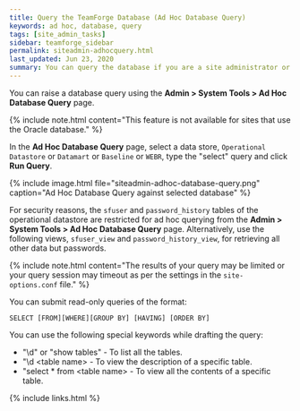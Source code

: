 ```yaml
---
title: Query the TeamForge Database (Ad Hoc Database Query)
keywords: ad hoc, database, query 
tags: [site_admin_tasks]
sidebar: teamforge_sidebar
permalink: siteadmin-adhocquery.html
last_updated: Jun 23, 2020
summary: You can query the database if you are a site administrator or have been given access to System Tools by another site administrator.
---
```

You can raise a database query using the **Admin > System Tools > Ad Hoc Database Query** page.

{% include note.html content="This feature is not available for sites that use the Oracle database." %}

In the **Ad Hoc Database Query** page, select a data store, `Operational Datastore` or `Datamart` or `Baseline` or `WEBR`, type the "select" query and click **Run Query**. 

{% include image.html file="siteadmin-adhoc-database-query.png" caption="Ad Hoc Database Query against selected database" %}

For security reasons, the `sfuser` and `password_history` tables of the operational datastore are restricted for ad hoc querying from the **Admin > System Tools > Ad Hoc Database Query** page. Alternatively, use the following views, `sfuser_view` and `password_history_view`, for retrieving all other data but passwords.

{% include note.html content="The results of your query may be limited or your query session may timeout as per the settings in the `site-options.conf` file." %}

You can submit read-only queries of the format: 

```shell
SELECT [FROM][WHERE][GROUP BY] [HAVING] [ORDER BY]
````

You can use the following special keywords while drafting the query:

* "\d" or "show tables" - To list all the tables.
* "\d \<table name\> - To view the description of a specific table.
* "select * from \<table name\> - To view all the contents of a specific table.


{% include links.html %}